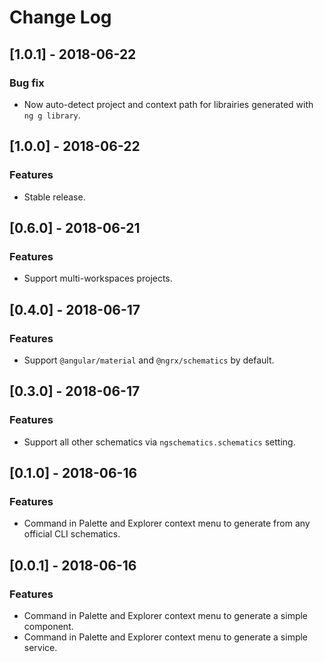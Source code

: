 # Change Log

## [1.0.1] - 2018-06-22

### Bug fix
- Now auto-detect project and context path for librairies generated with `ng g library`.

## [1.0.0] - 2018-06-22

### Features
- Stable release.

## [0.6.0] - 2018-06-21

### Features
- Support multi-workspaces projects.

## [0.4.0] - 2018-06-17

### Features
- Support `@angular/material` and `@ngrx/schematics` by default.

## [0.3.0] - 2018-06-17

### Features
- Support all other schematics via `ngschematics.schematics` setting.

## [0.1.0] - 2018-06-16

### Features
- Command in Palette and Explorer context menu to generate from any official CLI schematics.

## [0.0.1] - 2018-06-16

### Features
- Command in Palette and Explorer context menu to generate a simple component.
- Command in Palette and Explorer context menu to generate a simple service.
